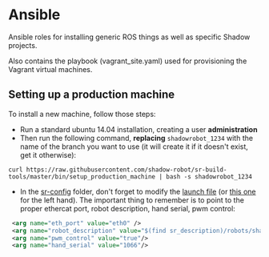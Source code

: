 # Ansible

Ansible roles for installing generic ROS things as well as specific Shadow projects.

Also contains the playbook (vagrant_site.yaml) used for provisioning the Vagrant virtual machines.

## Setting up a production machine
To install a new machine, follow those steps:
 - Run a standard ubuntu 14.04 installation, creating a user **administration**
 - Then run the following command, **replacing** `shadowrobot_1234` with the name of the branch you want to use (it will create it if it doesn't exist, get it otherwise):
```
curl https://raw.githubusercontent.com/shadow-robot/sr-build-tools/master/bin/setup_production_machine | bash -s shadowrobot_1234
```

 - In the [sr-config](https://github.com/shadow-robot/sr-config) folder, don't forget to modify the [launch file](https://github.com/shadow-robot/sr-config/blob/indigo-devel/sr_ethercat_hand_config/launch/sr_rhand.launch) (or [this one](https://github.com/shadow-robot/sr-config/blob/indigo-devel/sr_ethercat_hand_config/launch/sr_lhand.launch) for the left hand). The important thing to remember is to point to the proper ethercat port, robot description, hand serial, pwm control:

```xml
 <arg name="eth_port" value="eth0" />
 <arg name="robot_description" value="$(find sr_description)/robots/shadowhand_extra_lite.urdf.xacro"/>
 <arg name="pwm_control" value="true"/>
 <arg name="hand_serial" value="1066"/>
 ```

